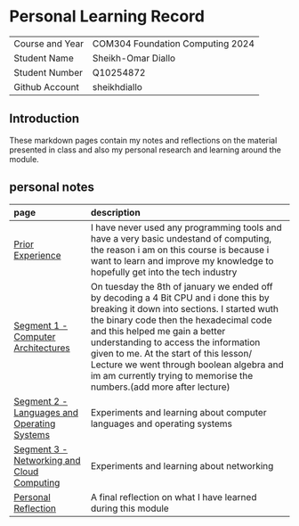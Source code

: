 # Personal Learning Record

|      |      |
|:---- |:---- |
| Course and Year | COM304 Foundation Computing 2024 | 
| Student Name | Sheikh-Omar Diallo |
| Student Number | Q10254872 |
| Github Account |sheikhdiallo|

## Introduction

These markdown pages contain my notes and reflections on the material presented in class and also my personal research and learning around the module.

## personal notes

| page    | description |
|:--------|:------------|
|[Prior Experience](../personal_learning_record/priorExperience.md) |I have never used any programming tools and have a very basic undestand of computing, the reason i am on this course is because i want to learn and improve my knowledge to hopefully get into the tech industry |
|[Segment 1 - Computer Architectures](../personal_learning_record/segment1.md) | On tuesday the 8th of january we ended off by decoding a 4 Bit CPU and i done this by breaking it down into sections. I started wuth the binary code then the hexadecimal code and this helped me gain a better understanding to access the information given to me. At the start of this lesson/ Lecture we went through boolean algebra and im am currently trying to memorise the numbers.(add more after lecture)|
|[Segment 2 - Languages and Operating Systems](../personal_learning_record/segment2.md) | Experiments and learning about computer languages and operating systems |
|[Segment 3 - Networking and Cloud Computing](../personal_learning_record/segment3.md) |  Experiments and learning about networking |
|[Personal Reflection](../personal_learning_record/personalReflection.md) |A final reflection on what I have learned during this module |



